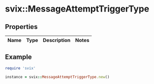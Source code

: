 # svix::MessageAttemptTriggerType

## Properties

| Name | Type | Description | Notes |
| ---- | ---- | ----------- | ----- |

## Example

```ruby
require 'svix'

instance = svix::MessageAttemptTriggerType.new()
```

